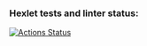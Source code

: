 ### Hexlet tests and linter status:
[![Actions Status](https://github.com/dmitryzar/ansible-project-76/workflows/hexlet-check/badge.svg)](https://github.com/dmitryzar/ansible-project-76/actions)